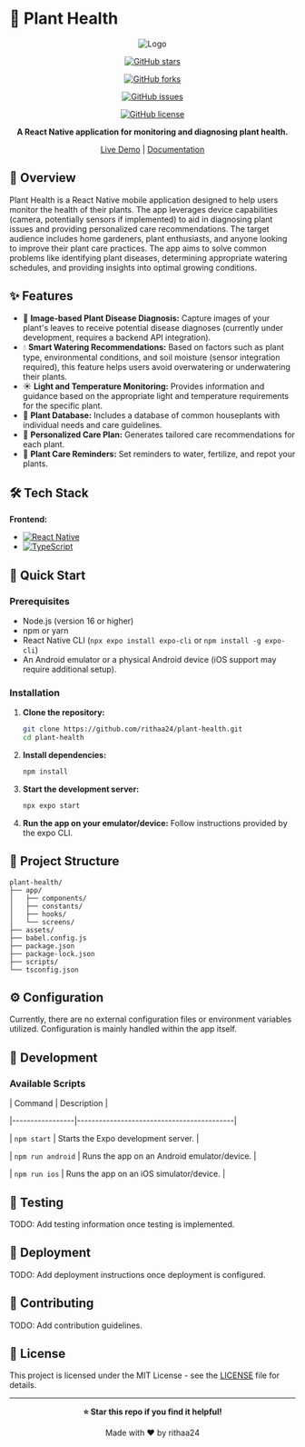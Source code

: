 # 🌱 Plant Health

<div align="center">

![Logo](path-to-logo) <!-- TODO: Add project logo -->

[![GitHub stars](https://img.shields.io/github/stars/rithaa24/plant-health?style=for-the-badge)](https://github.com/rithaa24/plant-health/stargazers)

[![GitHub forks](https://img.shields.io/github/forks/rithaa24/plant-health?style=for-the-badge)](https://github.com/rithaa24/plant-health/network)

[![GitHub issues](https://img.shields.io/github/issues/rithaa24/plant-health?style=for-the-badge)](https://github.com/rithaa24/plant-health/issues)

[![GitHub license](https://img.shields.io/github/license/rithaa24/plant-health?style=for-the-badge)](LICENSE)

**A React Native application for monitoring and diagnosing plant health.**

[Live Demo](https://demo-link.com) <!-- TODO: Add live demo link --> |
[Documentation](https://docs-link.com) <!-- TODO: Add documentation link -->

</div>

## 📖 Overview

Plant Health is a React Native mobile application designed to help users monitor the health of their plants.  The app leverages device capabilities (camera, potentially sensors if implemented) to aid in diagnosing plant issues and providing personalized care recommendations.  The target audience includes home gardeners, plant enthusiasts, and anyone looking to improve their plant care practices.  The app aims to solve common problems like identifying plant diseases, determining appropriate watering schedules, and providing insights into optimal growing conditions.

## ✨ Features

- 📸 **Image-based Plant Disease Diagnosis:** Capture images of your plant's leaves to receive potential disease diagnoses (currently under development, requires a backend API integration).
- 💧 **Smart Watering Recommendations:** Based on factors such as plant type, environmental conditions, and soil moisture (sensor integration required), this feature helps users avoid overwatering or underwatering their plants.
- ☀️ **Light and Temperature Monitoring:**  Provides information and guidance based on the appropriate light and temperature requirements for the specific plant.
- 🌱 **Plant Database:**  Includes a database of common houseplants with individual needs and care guidelines.
- 🌿 **Personalized Care Plan:**  Generates tailored care recommendations for each plant.
- 📅 **Plant Care Reminders:** Set reminders to water, fertilize, and repot your plants.


## 🛠️ Tech Stack

**Frontend:**
- [![React Native](https://img.shields.io/badge/React%20Native-%2361DAFB.svg?style=for-the-badge&logo=react&logoColor=white)](https://reactnative.dev/)
- [![TypeScript](https://img.shields.io/badge/typescript-%23007ACC.svg?style=for-the-badge&logo=typescript&logoColor=white)](https://www.typescriptlang.org/)


## 🚀 Quick Start

### Prerequisites

- Node.js (version 16 or higher)
- npm or yarn
- React Native CLI (`npx expo install expo-cli` or `npm install -g expo-cli`)
- An Android emulator or a physical Android device (iOS support may require additional setup).

### Installation

1. **Clone the repository:**
   ```bash
   git clone https://github.com/rithaa24/plant-health.git
   cd plant-health
   ```

2. **Install dependencies:**
   ```bash
   npm install
   ```

3. **Start the development server:**
   ```bash
   npx expo start
   ```

4. **Run the app on your emulator/device:** Follow instructions provided by the expo CLI.


## 📁 Project Structure

```
plant-health/
├── app/
│   ├── components/
│   ├── constants/
│   ├── hooks/
│   └── screens/
├── assets/
├── babel.config.js
├── package.json
├── package-lock.json
├── scripts/
└── tsconfig.json
```

## ⚙️ Configuration

Currently, there are no external configuration files or environment variables utilized.  Configuration is mainly handled within the app itself.


## 🔧 Development

### Available Scripts

| Command         | Description                               |

|-----------------|-------------------------------------------|

| `npm start`      | Starts the Expo development server.       |

| `npm run android` | Runs the app on an Android emulator/device. |

| `npm run ios`     | Runs the app on an iOS simulator/device.   |  <!-- TODO: Confirm if iOS is supported -->


## 🧪 Testing

TODO: Add testing information once testing is implemented.


## 🚀 Deployment

TODO: Add deployment instructions once deployment is configured.


## 🤝 Contributing

TODO: Add contribution guidelines.


## 📄 License

This project is licensed under the MIT License - see the [LICENSE](LICENSE) file for details.  <!-- TODO: Add LICENSE file -->


---

<div align="center">

**⭐ Star this repo if you find it helpful!**

Made with ❤️ by rithaa24

</div>

